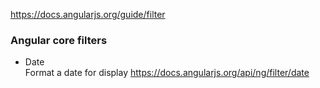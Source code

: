 https://docs.angularjs.org/guide/filter

### Angular core filters
* Date    
Format a date for display
https://docs.angularjs.org/api/ng/filter/date